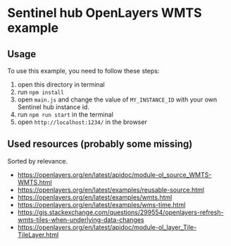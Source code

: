 # Sentinel hub OpenLayers WMTS example

## Usage

To use this example, you need to follow these steps:

1. open this directory in terminal
2. run `npm install`
3. open `main.js` and change the value of `MY_INSTANCE_ID` with your own Sentinel hub instance id.
4. run `npm run start` in the terminal
5. open `http://localhost:1234/` in the browser

## Used resources (probably some missing)
Sorted by relevance.

- https://openlayers.org/en/latest/apidoc/module-ol_source_WMTS-WMTS.html
- https://openlayers.org/en/latest/examples/reusable-source.html
- https://openlayers.org/en/latest/examples/wmts.html
- https://openlayers.org/en/latest/examples/wms-time.html
- https://gis.stackexchange.com/questions/299554/openlayers-refresh-wmts-tiles-when-underlying-data-changes
- https://openlayers.org/en/latest/apidoc/module-ol_layer_Tile-TileLayer.html
